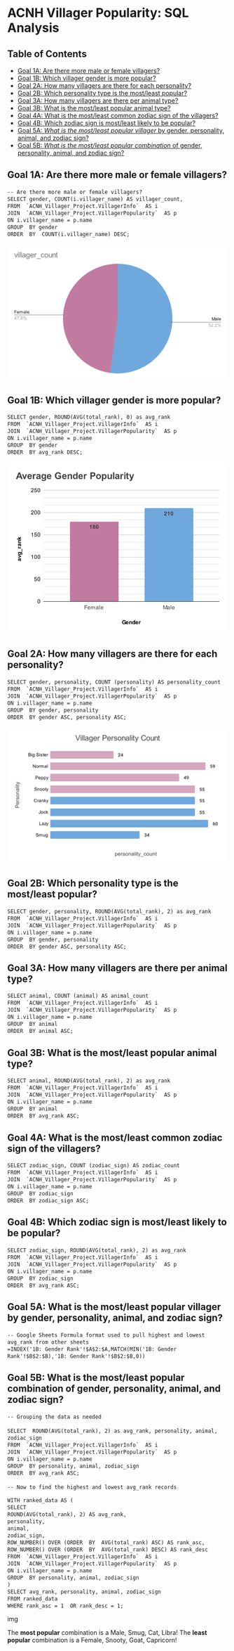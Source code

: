 # ACNH Villager Popularity: SQL Analysis

## Table of Contents

 - [Goal 1A: Are there more male or female villagers?](Analysis.md#goal-1a-are-there-more-male-or-female-villagers)
 - [Goal 1B: Which villager gender is more popular?](Analysis.md#goals-1b-which-villager-gender-is-more-popular)
 - [Goal 2A: How many villagers are there for each personality?](nalysis.md#goal-2a-how-many-villagers-are-there-for-each-personality)
 - [Goal 2B: Which personality type is the most/least popular?](Analysis.md#goal-2b-which-personality-type-is-the-mostleast-popular)
 - [Goal 3A: How many villagers are there per animal type?](Analysis.md#goal-3a-how-many-villagers-are-there-per-animal-type)
 - [Goal 3B: What is the most/least popular animal type?](Analysis.md#goal-3b-what-is-the-mostleast-popular-animal-type)
 - [Goal 4A: What is the most/least common zodiac sign of the villagers?](Analysis.md#goal-4a-what-is-the-mostleast-common-zodiac-sign-of-the-villagers)
 - [Goal 4B: Which zodiac sign is most/least likely to be popular?](Analysis.md#goal-4b-which-zodiac-sign-is-mostleast-likely-to-be-popular)
 - [Goal 5A: *What is the most/least popular villager* by gender, personality, animal, and zodiac sign?](Analysis.md#goal-5a-what-is-the-mostleast-popular-villager-by-gender-personality-animal-and-zodiac-sign)
 - [Goal 5B: *What is the most/least popular combination* of gender, personality, animal, and zodiac sign?](Analysis.md#goal-5b-what-is-the-mostleast-popular-combination-of-gender-personality-animal-and-zodiac-sign)

## Goal 1A: Are there more male or female villagers?

```
-- Are there more male or female villagers?  
SELECT gender, COUNT(i.villager_name) AS villager_count,  
FROM  `ACNH_Villager_Project.VillagerInfo`  AS i  
JOIN  `ACNH_Villager_Project.VillagerPopularity`  AS p  
ON i.villager_name = p.name  
GROUP  BY gender  
ORDER  BY  COUNT(i.villager_name) DESC;
```
![Villager Gender](/villager_count.svg)

## Goal 1B: Which villager gender is more popular?
```
SELECT gender, ROUND(AVG(total_rank), 0) as avg_rank  
FROM  `ACNH_Villager_Project.VillagerInfo`  AS i  
JOIN  `ACNH_Villager_Project.VillagerPopularity`  AS p  
ON i.villager_name = p.name  
GROUP  BY gender  
ORDER  BY avg_rank DESC;
```
![Average Gender Popularity](average_gender_popularity.svg)

## Goal 2A: How many villagers are there for each personality?
```
SELECT gender, personality, COUNT (personality) AS personality_count  
FROM  `ACNH_Villager_Project.VillagerInfo`  AS i  
JOIN  `ACNH_Villager_Project.VillagerPopularity`  AS p  
ON i.villager_name = p.name  
GROUP  BY gender, personality  
ORDER  BY gender ASC, personality ASC;
```
![Villager Personality Count](villager_personality_count.svg)

## Goal 2B: Which personality type is the most/least popular?
```
SELECT gender, personality, ROUND(AVG(total_rank), 2) as avg_rank  
FROM  `ACNH_Villager_Project.VillagerInfo`  AS i  
JOIN  `ACNH_Villager_Project.VillagerPopularity`  AS p  
ON i.villager_name = p.name  
GROUP  BY gender, personality  
ORDER  BY gender ASC, personality ASC;
```
## Goal 3A: How many villagers are there per animal type?
```
SELECT animal, COUNT (animal) AS animal_count  
FROM  `ACNH_Villager_Project.VillagerInfo`  AS i  
JOIN  `ACNH_Villager_Project.VillagerPopularity`  AS p  
ON i.villager_name = p.name  
GROUP  BY animal  
ORDER  BY animal ASC;
```
## Goal 3B: What is the most/least popular animal type?
```
SELECT animal, ROUND(AVG(total_rank), 2) as avg_rank  
FROM  `ACNH_Villager_Project.VillagerInfo`  AS i  
JOIN  `ACNH_Villager_Project.VillagerPopularity`  AS p  
ON i.villager_name = p.name  
GROUP  BY animal  
ORDER  BY avg_rank ASC;
```
## Goal 4A: What is the most/least common zodiac sign of the villagers?
```
SELECT zodiac_sign, COUNT (zodiac_sign) AS zodiac_count  
FROM  `ACNH_Villager_Project.VillagerInfo`  AS i  
JOIN  `ACNH_Villager_Project.VillagerPopularity`  AS p  
ON i.villager_name = p.name  
GROUP  BY zodiac_sign  
ORDER  BY zodiac_sign ASC;
```
## Goal 4B: Which zodiac sign is most/least likely to be popular?
```
SELECT zodiac_sign, ROUND(AVG(total_rank), 2) as avg_rank  
FROM  `ACNH_Villager_Project.VillagerInfo`  AS i  
JOIN  `ACNH_Villager_Project.VillagerPopularity`  AS p  
ON i.villager_name = p.name  
GROUP  BY zodiac_sign  
ORDER  BY avg_rank ASC;
```
## Goal 5A: What is the most/least popular villager by gender, personality, animal, and zodiac sign?
```
-- Google Sheets Formula format used to pull highest and lowest avg_rank from other sheets
=INDEX('1B: Gender Rank'!$A$2:$A,MATCH(MIN('1B: Gender Rank'!$B$2:$B),'1B: Gender Rank'!$B$2:$B,0))
```
## Goal 5B: What is the most/least popular combination of gender, personality, animal, and zodiac sign?
```
-- Grouping the data as needed

SELECT  ROUND(AVG(total_rank), 2) as avg_rank, personality, animal, zodiac_sign  
FROM  `ACNH_Villager_Project.VillagerInfo`  AS i  
JOIN  `ACNH_Villager_Project.VillagerPopularity`  AS p  
ON i.villager_name = p.name  
GROUP  BY personality, animal, zodiac_sign  
ORDER  BY avg_rank ASC;

-- Now to find the highest and lowest avg_rank records
```
```
WITH ranked_data AS (  
SELECT  
ROUND(AVG(total_rank), 2) AS avg_rank,  
personality,  
animal,  
zodiac_sign,  
ROW_NUMBER() OVER (ORDER  BY  AVG(total_rank) ASC) AS rank_asc,  
ROW_NUMBER() OVER (ORDER  BY  AVG(total_rank) DESC) AS rank_desc  
FROM  `ACNH_Villager_Project.VillagerInfo`  AS i  
JOIN  `ACNH_Villager_Project.VillagerPopularity`  AS p  
ON i.villager_name = p.name  
GROUP  BY personality, animal, zodiac_sign  
)  
SELECT avg_rank, personality, animal, zodiac_sign  
FROM ranked_data  
WHERE rank_asc = 1  OR rank_desc = 1;
```
img

The **most popular** combination is a Male, Smug, Cat, Libra!
The **least popular** combination is a Female, Snooty, Goat, Capricorn!
